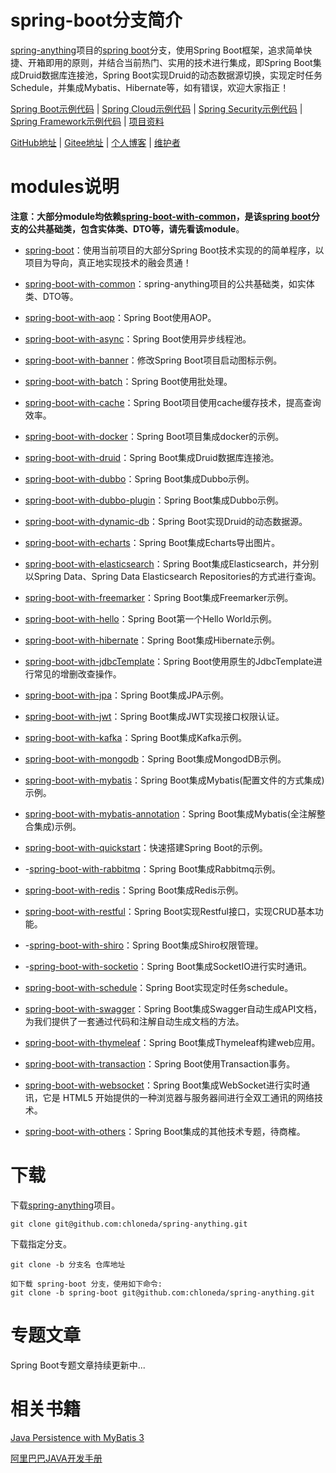 # spring-boot分支简介

[spring-anything](https://github.com/chloneda/spring-anything)项目的[spring boot](https://github.com/chloneda/spring-anything/tree/spring-boot)分支，使用Spring Boot框架，追求简单快捷、开箱即用的原则，并结合当前热门、实用的技术进行集成，即Spring Boot集成Druid数据库连接池，Spring Boot实现Druid的动态数据源切换，实现定时任务Schedule，并集成Mybatis、Hibernate等，如有错误，欢迎大家指正！

[Spring Boot示例代码](https://github.com/chloneda/spring-anything/tree/spring-boot) | [Spring Cloud示例代码](https://github.com/chloneda/spring-anything/tree/spring-cloud) | [Spring Security示例代码](https://github.com/chloneda/spring-anything/tree/spring-security) | [Spring Framework示例代码](https://github.com/chloneda/spring-anything/tree/spring-framework)  |  [项目资料](https://github.com/chloneda/spring-anything/tree/master)

[GitHub地址](https://github.com/chloneda/spring-anything) | [Gitee地址](https://gitee.com/chloneda/spring-anything) | [个人博客](https://chloneda.github.io/) | [维护者](https://github.com/chloneda/) 


# modules说明

**注意：大部分module均依赖[spring-boot-with-common](https://github.com/chloneda/spring-anything/tree/spring-boot/spring-boot-with-common)，是该[spring boot](https://github.com/chloneda/spring-anything/tree/spring-boot)分支的公共基础类，包含实体类、DTO等，请先看该module**。

- [spring-boot](https://github.com/chloneda/spring-anything/tree/spring-boot/spring-boot)：使用当前项目的大部分Spring Boot技术实现的的简单程序，以项目为导向，真正地实现技术的融会贯通！

- [spring-boot-with-common](https://github.com/chloneda/spring-anything/tree/spring-boot/spring-boot-with-common)：spring-anything项目的公共基础类，如实体类、DTO等。

- [spring-boot-with-aop](https://github.com/chloneda/spring-anything/tree/spring-boot/spring-boot-with-aop)：Spring Boot使用AOP。

- [spring-boot-with-async](https://github.com/chloneda/spring-anything/tree/spring-boot/spring-boot-with-async)：Spring Boot使用异步线程池。

- [spring-boot-with-banner](https://github.com/chloneda/spring-anything/tree/spring-boot/spring-boot-with-banner)：修改Spring Boot项目启动图标示例。

- [spring-boot-with-batch](https://github.com/chloneda/spring-anything/tree/spring-boot/spring-boot-with-batch)：Spring Boot使用批处理。

- [spring-boot-with-cache](https://github.com/chloneda/spring-anything/tree/spring-boot/spring-boot-with-cache)：Spring Boot项目使用cache缓存技术，提高查询效率。

- [spring-boot-with-docker](https://github.com/chloneda/spring-anything/tree/spring-boot/spring-boot-with-docker)：Spring Boot项目集成docker的示例。

- [spring-boot-with-druid](https://github.com/chloneda/spring-anything/tree/spring-boot/spring-boot-with-druid)：Spring Boot集成Druid数据库连接池。

- [spring-boot-with-dubbo](https://github.com/chloneda/spring-anything/tree/spring-boot/spring-boot-with-dubbo)：Spring Boot集成Dubbo示例。

- [spring-boot-with-dubbo-plugin](https://github.com/chloneda/spring-anything/tree/spring-boot/spring-boot-with-dubbo-plugin)：Spring Boot集成Dubbo示例。

- [spring-boot-with-dynamic-db](https://github.com/chloneda/spring-anything/tree/spring-boot/spring-boot-with-dynamic-db)：Spring Boot实现Druid的动态数据源。

- [spring-boot-with-echarts](https://github.com/chloneda/spring-anything/tree/spring-boot/spring-boot-with-echarts)：Spring Boot集成Echarts导出图片。

- [spring-boot-with-elasticsearch](https://github.com/chloneda/spring-anything/tree/spring-boot/spring-boot-with-elasticsearch)：Spring Boot集成Elasticsearch，并分别以Spring Data、Spring Data Elasticsearch Repositories的方式进行查询。

- [spring-boot-with-freemarker](https://github.com/chloneda/spring-anything/tree/spring-boot/spring-boot-with-freemarker)：Spring Boot集成Freemarker示例。

- [spring-boot-with-hello](https://github.com/chloneda/spring-anything/tree/spring-boot/spring-boot-with-hello)：Spring Boot第一个Hello World示例。

- [spring-boot-with-hibernate](https://github.com/chloneda/spring-anything/tree/spring-boot/spring-boot-with-hibernate)：Spring Boot集成Hibernate示例。

- [spring-boot-with-jdbcTemplate](https://github.com/chloneda/spring-anything/tree/spring-boot/spring-boot-with-jdbcTemplate)：Spring Boot使用原生的JdbcTemplate进行常见的增删改查操作。

- [spring-boot-with-jpa](https://github.com/chloneda/spring-anything/tree/spring-boot/spring-boot-with-jpa)：Spring Boot集成JPA示例。

- [spring-boot-with-jwt](https://github.com/chloneda/spring-anything/tree/spring-boot/spring-boot-with-jwt)：Spring Boot集成JWT实现接口权限认证。

- [spring-boot-with-kafka](https://github.com/chloneda/spring-anything/tree/spring-boot/spring-boot-with-kafka)：Spring Boot集成Kafka示例。

- [spring-boot-with-mongodb](https://github.com/chloneda/spring-anything/tree/spring-boot/spring-boot-with-mongodb)：Spring Boot集成MongodDB示例。

- [spring-boot-with-mybatis](https://github.com/chloneda/spring-anything/tree/spring-boot/spring-boot-with-mybatis)：Spring Boot集成Mybatis(配置文件的方式集成)示例。

- [spring-boot-with-mybatis-annotation](https://github.com/chloneda/spring-anything/tree/spring-boot/spring-boot-with-mybatis-annotation)：Spring Boot集成Mybatis(全注解整合集成)示例。

- [spring-boot-with-quickstart](https://github.com/chloneda/spring-anything/tree/spring-boot/spring-boot-with-quickstart)：快速搭建Spring Boot的示例。

- -[spring-boot-with-rabbitmq](https://github.com/chloneda/spring-anything/tree/spring-boot/spring-boot-with-rabbitmq)：Spring Boot集成Rabbitmq示例。

- [spring-boot-with-redis](https://github.com/chloneda/spring-anything/tree/spring-boot/spring-boot-with-redis)：Spring Boot集成Redis示例。

- [spring-boot-with-restful](https://github.com/chloneda/spring-anything/tree/spring-boot/spring-boot-with-restful)：Spring Boot实现Restful接口，实现CRUD基本功能。

- -[spring-boot-with-shiro](https://github.com/chloneda/spring-anything/tree/spring-boot/spring-boot-with-shiro)：Spring Boot集成Shiro权限管理。

- -[spring-boot-with-socketio](https://github.com/chloneda/spring-anything/tree/spring-boot/spring-boot-with-socketio)：Spring Boot集成SocketIO进行实时通讯。

- [spring-boot-with-schedule](https://github.com/chloneda/spring-anything/tree/spring-boot/spring-boot-with-schedule)：Spring Boot实现定时任务schedule。

- [spring-boot-with-swagger](https://github.com/chloneda/spring-anything/tree/spring-boot/spring-boot-with-swagger)：Spring Boot集成Swagger自动生成API文档，为我们提供了一套通过代码和注解自动生成文档的方法。

- [spring-boot-with-thymeleaf](https://github.com/chloneda/spring-anything/tree/spring-boot/spring-boot-with-thymeleaf)：Spring Boot集成Thymeleaf构建web应用。

- [spring-boot-with-transaction](https://github.com/chloneda/spring-anything/tree/spring-boot/spring-boot-with-transaction)：Spring Boot使用Transaction事务。

- [spring-boot-with-websocket](https://github.com/chloneda/spring-anything/tree/spring-boot/spring-boot-with-websocket)：Spring Boot集成WebSocket进行实时通讯，它是 HTML5 开始提供的一种浏览器与服务器间进行全双工通讯的网络技术。

- [spring-boot-with-others](https://github.com/chloneda/spring-anything/tree/spring-boot/spring-boot-with-others)：Spring Boot集成的其他技术专题，待商榷。


# 下载

下载[spring-anything](https://github.com/chloneda/spring-anything)项目。
```
git clone git@github.com:chloneda/spring-anything.git
```

下载指定分支。
```
git clone -b 分支名 仓库地址

如下载 spring-boot 分支，使用如下命令:
git clone -b spring-boot git@github.com:chloneda/spring-anything.git
```


# 专题文章

Spring Boot专题文章持续更新中...


# 相关书籍
[Java Persistence with MyBatis 3](https://github.com/chloneda/spring-anything/blob/master/resources/Java%20Persistence%20with%20MyBatis%203.pdf)

[阿里巴巴JAVA开发手册](https://github.com/chloneda/spring-anything/blob/master/resources/%E9%98%BF%E9%87%8C%E5%B7%B4%E5%B7%B4JAVA%E5%BC%80%E5%8F%91%E6%89%8B%E5%86%8C.pdf)


